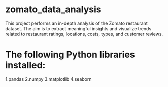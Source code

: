 # zomato_data_analysis

This project performs an in-depth analysis of the Zomato restaurant dataset. The aim is to extract meaningful insights and visualize trends related to restaurant ratings, locations, costs, types, and customer reviews.

# The following Python libraries installed:

1.pandas
2.numpy
3.matplotlib
4.seaborn
